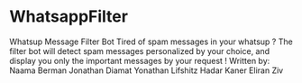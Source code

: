 # WhatsappFilter
Whatsup Message Filter Bot
Tired of spam messages in your whatsup ? The filter bot will detect spam messages personalized by your choice, and display you only the important messages by your request !
Written by: 
Naama Berman
Jonathan  Diamat
Yonathan Lifshitz
Hadar Kaner
Eliran Ziv
